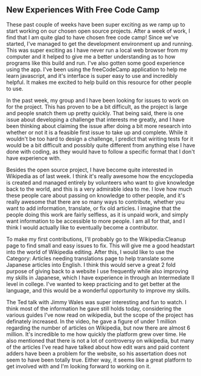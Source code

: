 New Experiences With Free Code Camp
-----------------------------------

These past couple of weeks have been super exciting as we ramp up to start working on our chosen open source projects.  After a week of work, I find that I am quite glad to have chosen free code camp!  Since we've started, I've managed to get the development environment up and running.  This was super exciting as I have never run a local web browser from my computer and it helped to give me a better understanding as to how programs like this build and run.  I've also gotten some good experience using the app.  I've been using the freeCodeCamp application to help me learn javascript, and it's interface is super easy to use and incredibly helpful.  It makes me excited to help build on this resource for other people to use.

In the past week, my group and I have been looking for issues to work on for the project.  This has proven to be a bit difficult, as the project is large and people snatch them up pretty quickly.  That being said, there is one issue about developing a challenge that interests me greatly, and I have been thinking about claiming the issue after doing a bit more research into whether or not it is a feasible first issue to take up and complete.  While it wouldn't be too hard to design a challenge, I predict that wiriting tests for it would be a bit difficult and possibly quite different from anything else I have done with coding, as they would have to follow a specific format that I don't have experience with.

Besides the open source project, I have become quite interested in Wikipedia as of last week.  I think it's really awesome how the encyclopedia is created and managed entirely by volunteers who want to give knowledge back to the world, and this is a very admirable idea to me.  I love how much these people care about passing on knowledge to other people, and it's really awesome that there are so many ways to contribute, whether you want to add information, translate, or fix old articles.  I imagine that the people doing this work are fairly selfless, as it is unpaid work, and simply want information to be accessible to more people.  I am all for that, and I think I would actually like to eventually become a contributor.

To make my first contributions, I'll probably go to the Wikipedia:Cleanup page to find small and easy issues to fix.  This will give me a good headstart into the world of Wikipedia editing.  After this, I would like to use the Category: Articles needing translations page to help translate some Japanese articles into English.  I think this would serve a great 2 fold purpose of giving back to a website I use frequently while also improving my skills in Japanese, which I have experience in through an Intermediate II level in college.  I've wanted to keep practicing and to get better at the language, and this would be a wonderful opportunity to improve my skills.

The Ted talk with Jimmy Wales was super interesting and fun to watch.  I think most of the information he gave still holds today, considering the various guides I've now read on wikipedia, but the scope of the project has definately increased.  In the video, he gave a figure of under 1 million regarding the number of articles on Wikipedia, but now there are almost 6 million.  It's incredible to me how quickly the platform grew over time.  He also mentioned that there is not a lot of controversy on wikipedia, but many of the articles I've read have talked about how edit wars and paid content adders have been a problem for the website, so his assertation does not seem to have been totally true.  Either way, it seems like a great platform to get involved with and I'm looking forward to working on it.
